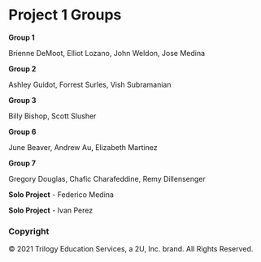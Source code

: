 # Project 1 Groups

**Group 1**

Brienne DeMoot, Elliot Lozano, John Weldon, Jose Medina

**Group 2**

Ashley Guidot, Forrest Surles, Vish Subramanian

**Group 3**

Billy Bishop, Scott Slusher

**Group 6**

June Beaver, Andrew Au, Elizabeth Martinez

**Group 7**

Gregory Douglas, Chafic Charafeddine, Remy Dillensenger

**Solo Project** - Federico Medina

**Solo Project** - Ivan Perez


### Copyright

© 2021 Trilogy Education Services, a 2U, Inc. brand. All Rights Reserved.
